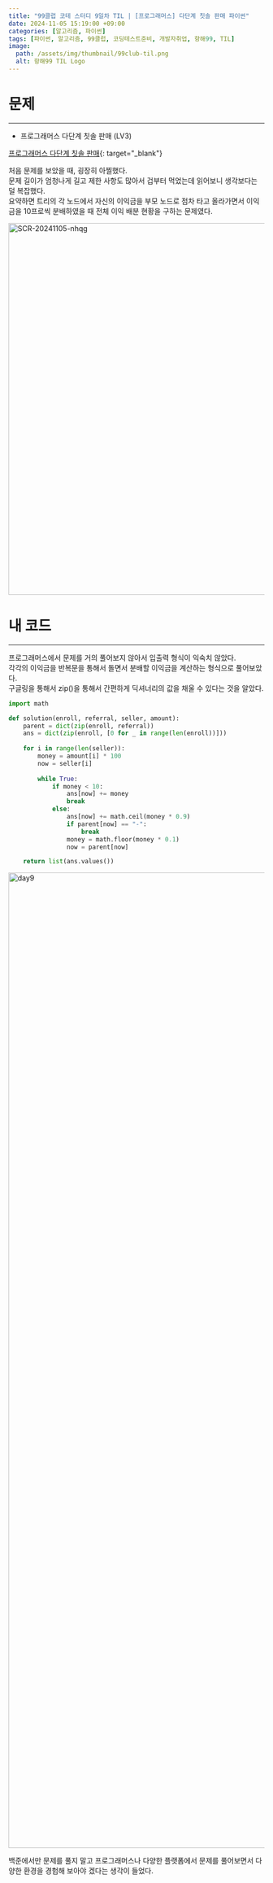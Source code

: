 ```yaml
---
title: "99클럽 코테 스터디 9일차 TIL | [프로그래머스] 다단계 칫솔 판매 파이썬"
date: 2024-11-05 15:19:00 +09:00
categories: [알고리즘, 파이썬]
tags: [파이썬, 알고리즘, 99클럽, 코딩테스트준비, 개발자취업, 항해99, TIL]
image:
  path: /assets/img/thumbnail/99club-til.png
  alt: 항해99 TIL Logo
---
```

# 문제
---
- 프로그래머스 다단계 칫솔 판매 (LV3)

[프로그래머스 다단계 칫솔 판매](https://school.programmers.co.kr/learn/courses/30/lessons/77486){: target="_blank"}

처음 문제를 보았을 때, 굉장히 아찔했다.   
문제 길이가 엄청나게 길고 제한 사항도 많아서 겁부터 먹었는데 읽어보니 생각보다는 덜 복잡했다.   
요약하면 트리의 각 노드에서 자신의 이익금을 부모 노드로 점차 타고 올라가면서 이익금을 10프로씩 분배하였을 때 전체 이익 배분 현황을 구하는 문제였다.     

<img width="731" alt="SCR-20241105-nhqg" src="https://github.com/user-attachments/assets/7edac90a-d674-4aba-9926-5ecf7a43da4d">

# 내 코드
---
프로그래머스에서 문제를 거의 풀어보지 않아서 입출력 형식이 익숙치 않았다.   
각각의 이익금을 반복문을 통해서 돌면서 분배할 이익금을 계산하는 형식으로 풀어보았다.   
구글링을 통해서 zip()을 통해서 간편하게 딕셔너리의 값을 채울 수 있다는 것을 알았다. 

```python
import math

def solution(enroll, referral, seller, amount):
    parent = dict(zip(enroll, referral))
    ans = dict(zip(enroll, [0 for _ in range(len(enroll))]))
    
    for i in range(len(seller)):
        money = amount[i] * 100
        now = seller[i]
    
        while True:
            if money < 10:
                ans[now] += money
                break
            else:
                ans[now] += math.ceil(money * 0.9)
                if parent[now] == "-":
                    break
                money = math.floor(money * 0.1)
                now = parent[now]

    return list(ans.values())
```

<img width="1918" alt="day9" src="https://github.com/user-attachments/assets/1a1d530c-ca1f-40dc-ac1f-4b4561792df1">

백준에서만 문제를 풀지 말고 프로그래머스나 다양한 플랫폼에서 문제를 풀어보면서 다양한 환경을 경험해 보아야 겠다는 생각이 들었다.   
